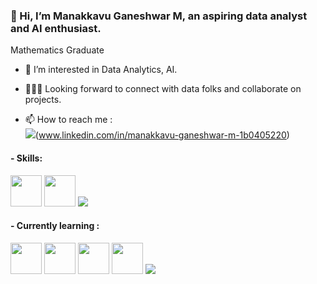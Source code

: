 ### 👋 Hi, I’m Manakkavu Ganeshwar M, an aspiring data analyst and AI enthusiast. 

Mathematics Graduate

- 👀 I’m interested in Data Analytics, AI.  
- 🧑‍🤝‍🧑 Looking forward to connect with data folks and collaborate on projects. 

- 📫 How to reach me :
<br /> <img src="https://img.shields.io/badge/LinkedIn-0077B5?style=for-the-badge&logo=linkedin&logoColor=white" />(www.linkedin.com/in/manakkavu-ganeshwar-m-1b0405220)

#### - Skills: 
<img height="50" width="50" src="https://img.icons8.com/fluency/48/python.png" />  <img width="50" height="50" src="https://img.icons8.com/fluency/48/power-bi-2021.png" />  <img src="https://img.shields.io/badge/Microsoft_Office-D83B01?style=for-the-badge&logo=microsoft-office&logoColor=white" />

#### - Currently learning : 
<img width="50" height="50" src="https://img.icons8.com/color/48/microsoft-sql-server.png" />  <img width="50" height="50" src="https://img.icons8.com/color/48/mongo-db.png" />  <img width="50" height="50" src="https://img.icons8.com/color/48/numpy.png" />  <img width="50" height="50" src="https://img.icons8.com/color/48/pandas.png" />  <img src="https://img.shields.io/badge/Visual_Studio_Code-0078D4?style=for-the-badge&logo=visual%20studio%20code&logoColor=white" />  

